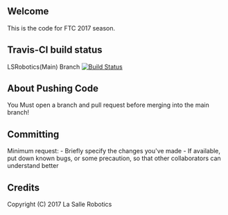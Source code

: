 ## Welcome
This is the code for FTC 2017 season. 

## Travis-CI build status

LSRobotics(Main) Branch [![Build Status](https://travis-ci.org/LSRobotics/FTC-11319-S18.svg?branch=master)](https://travis-ci.org/LSRobotics/FTC-11319-S18)

## About Pushing Code
You Must open a branch and pull request before merging into the main branch!

## Committing
Minimum request:
    - Briefly specify the changes you've made
    - If available, put down known bugs, or some precaution, so that other collaborators can understand better
    
## Credits
Copyright (C) 2017 La Salle Robotics
